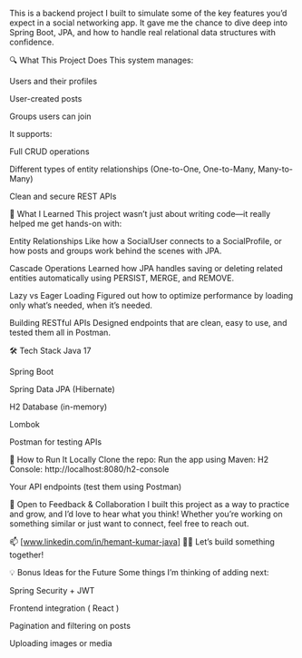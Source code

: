 
This is a backend project I built to simulate some of the key features you’d expect in a social networking app. It gave me the chance to dive deep into Spring Boot, JPA, and how to handle real relational data structures with confidence.

🔍 What This Project Does
This system manages:

Users and their profiles

User-created posts

Groups users can join

It supports:

Full CRUD operations

Different types of entity relationships (One-to-One, One-to-Many, Many-to-Many)

Clean and secure REST APIs

🧠 What I Learned
This project wasn’t just about writing code—it really helped me get hands-on with:

Entity Relationships
Like how a SocialUser connects to a SocialProfile, or how posts and groups work behind the scenes with JPA.

Cascade Operations
Learned how JPA handles saving or deleting related entities automatically using PERSIST, MERGE, and REMOVE.

Lazy vs Eager Loading
Figured out how to optimize performance by loading only what’s needed, when it’s needed.

Building RESTful APIs
Designed endpoints that are clean, easy to use, and tested them all in Postman.

🛠 Tech Stack
Java 17

Spring Boot

Spring Data JPA (Hibernate)

H2 Database (in-memory)

Lombok

Postman for testing APIs

🚀 How to Run It Locally
Clone the repo:
Run the app using Maven:
H2 Console: http://localhost:8080/h2-console

Your API endpoints (test them using Postman)

🙌 Open to Feedback & Collaboration
I built this project as a way to practice and grow, and I’d love to hear what you think! Whether you’re working on something similar or just want to connect, feel free to reach out.

📫 [www.linkedin.com/in/hemant-kumar-java]
🧑‍💻 Let’s build something together!

💡 Bonus Ideas for the Future
Some things I’m thinking of adding next:

Spring Security + JWT

Frontend integration ( React )

Pagination and filtering on posts

Uploading images or media
